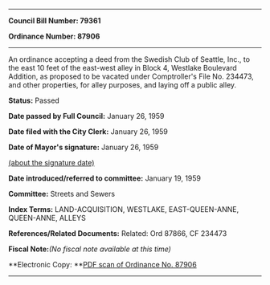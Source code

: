 

********

**Council Bill Number: 79361**
   
**Ordinance Number: 87906**
********

 An ordinance accepting a deed from the Swedish Club of Seattle, Inc., to the east 10 feet of the east-west alley in Block 4, Westlake Boulevard Addition, as proposed to be vacated under Comptroller's File No. 234473, and other properties, for alley purposes, and laying off a public alley.

**Status:** Passed
   
**Date passed by Full Council:** January 26, 1959
   
**Date filed with the City Clerk:** January 26, 1959
   
**Date of Mayor's signature:** January 26, 1959
   
[(about the signature date)](/~public/approvaldate.htm)
   
   
   
**Date introduced/referred to committee:** January 19, 1959
   
**Committee:** Streets and Sewers
   
   
**Index Terms:** LAND-ACQUISITION, WESTLAKE, EAST-QUEEN-ANNE, QUEEN-ANNE, ALLEYS

**References/Related Documents:** Related: Ord 87866, CF 234473

**Fiscal Note:**_(No fiscal note available at this time)_

**Electronic Copy: **[PDF scan of Ordinance No. 87906](/~archives/Ordinances/Ord_87906.pdf)

********

